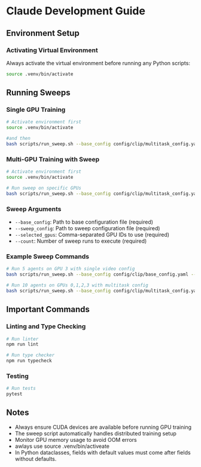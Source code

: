 # Claude Development Guide

## Environment Setup

### Activating Virtual Environment
Always activate the virtual environment before running any Python scripts:
```bash
source .venv/bin/activate
```

## Running Sweeps

### Single GPU Training
```bash
# Activate environment first
source .venv/bin/activate 

#and then
bash scripts/run_sweep.sh --base_config config/clip/multitask_config.yaml --sweep_config config/clip/sweep_config_multitask.yaml --selected_gpus 0,1 --count 10

```

### Multi-GPU Training with Sweep
```bash
# Activate environment first
source .venv/bin/activate

# Run sweep on specific GPUs
bash scripts/run_sweep.sh --base_config config/clip/multitask_config.yaml --sweep_config config/clip/sweep_config_multitask.yaml --selected_gpus 0,1 --count 10
```

### Sweep Arguments
- `--base_config`: Path to base configuration file (required)
- `--sweep_config`: Path to sweep configuration file (required) 
- `--selected_gpus`: Comma-separated GPU IDs to use (required)
- `--count`: Number of sweep runs to execute (required)

### Example Sweep Commands
```bash
# Run 5 agents on GPU 3 with single video config
bash scripts/run_sweep.sh --base_config config/clip/base_config.yaml --sweep_config config/clip/sweep_config_single_video.yaml --selected_gpus 3 --count 5

# Run 10 agents on GPUs 0,1,2,3 with multitask config
bash scripts/run_sweep.sh --base_config config/clip/multitask_config.yaml --sweep_config config/clip/sweep_config_multitask.yaml --selected_gpus 0,1,2,3 --count 10
```

## Important Commands

### Linting and Type Checking
```bash
# Run linter
npm run lint

# Run type checker
npm run typecheck
```

### Testing
```bash
# Run tests
pytest
```

## Notes
- Always ensure CUDA devices are available before running GPU training
- The sweep script automatically handles distributed training setup
- Monitor GPU memory usage to avoid OOM errors
- awlays use source .venv/bin/activeate
- In Python dataclasses, fields with default values must come after fields without
  defaults.
